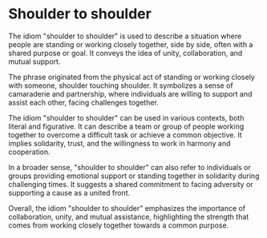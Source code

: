 # Shoulder to shoulder

The idiom "shoulder to shoulder" is used to describe a situation where people are standing or working closely together, side by side, often with a shared purpose or goal. It conveys the idea of unity, collaboration, and mutual support.

The phrase originated from the physical act of standing or working closely with someone, shoulder touching shoulder. It symbolizes a sense of camaraderie and partnership, where individuals are willing to support and assist each other, facing challenges together.

The idiom "shoulder to shoulder" can be used in various contexts, both literal and figurative. It can describe a team or group of people working together to overcome a difficult task or achieve a common objective. It implies solidarity, trust, and the willingness to work in harmony and cooperation.

In a broader sense, "shoulder to shoulder" can also refer to individuals or groups providing emotional support or standing together in solidarity during challenging times. It suggests a shared commitment to facing adversity or supporting a cause as a united front.

Overall, the idiom "shoulder to shoulder" emphasizes the importance of collaboration, unity, and mutual assistance, highlighting the strength that comes from working closely together towards a common purpose.
